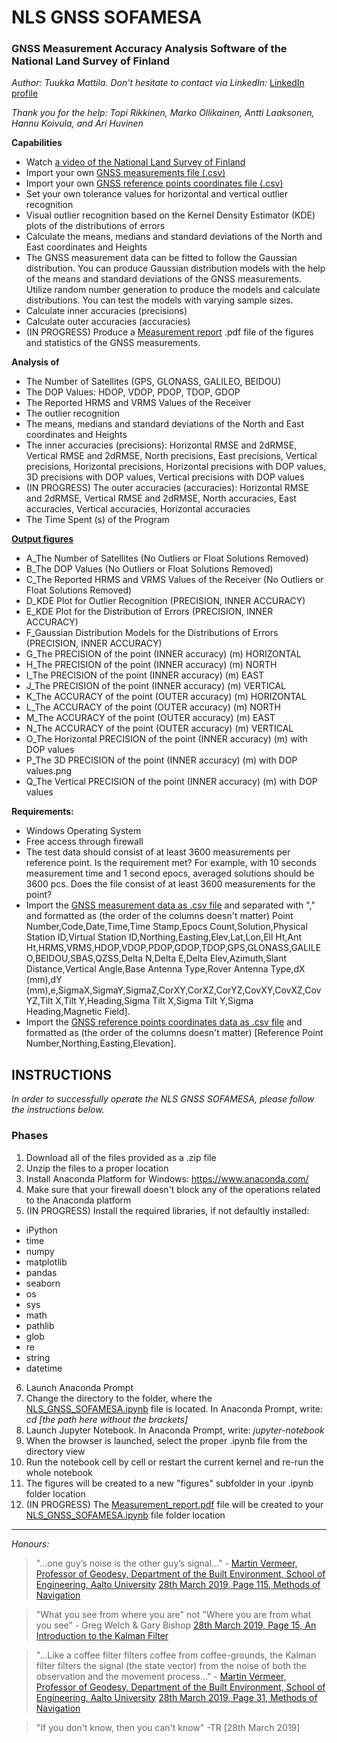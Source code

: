 # NLS GNSS SOFAMESA

### GNSS Measurement Accuracy Analysis Software of the National Land Survey of Finland
*Author: Tuukka Mattila. Don't hesitate to contact via LinkedIn:* [LinkedIn profile](https://www.linkedin.com/in/tuukkamattila/)

*Thank you for the help: Topi Rikkinen, Marko Ollikainen, Antti Laaksonen, Hannu Koivula, and Ari Huvinen*

**Capabilities**

*  Watch [a video of the National Land Survey of Finland](https://www.youtube.com/watch?v=urj7mGjKY9Q)
*  Import your own [GNSS measurements file (.csv)](test_measurements_example.csv)
*  Import your own [GNSS reference points coordinates file (.csv)](reference_points_example.csv)
*  Set your own tolerance values for horizontal and vertical outlier recognition
*  Visual outlier recognition based on the Kernel Density Estimator (KDE) plots of the distributions of errors
*  Calculate the means, medians and standard deviations of the North and East coordinates and Heights
*  The GNSS measurement data can be fitted to follow the Gaussian distribution. You can produce Gaussian distribution models with the help of the means and standard deviations of the GNSS measurements. Utilize random number generation to produce the models and calculate distributions. You can test the models with varying sample sizes.
*  Calculate inner accuracies (precisions)
*  Calculate outer accuracies (accuracies)
*  (IN PROGRESS) Produce a [Measurement report](Measurement_Report.pdf) .pdf file of the figures and statistics of the GNSS measurements.

**Analysis of**

*  The Number of Satellites (GPS, GLONASS, GALILEO, BEIDOU)
*  The DOP Values: HDOP, VDOP, PDOP, TDOP, GDOP
*  The Reported HRMS and VRMS Values of the Receiver
*  The outlier recognition
*  The means, medians and standard deviations of the North and East coordinates and Heights
*  The inner accuracies (precisions): Horizontal RMSE and 2dRMSE, Vertical RMSE and 2dRMSE, North precisions, East precisions, Vertical precisions, Horizontal precisions, Horizontal precisions with DOP values, 3D precisions with DOP values, Vertical precisions with DOP values
*  (IN PROGRESS) The outer accuracies (accuracies): Horizontal RMSE and 2dRMSE, Vertical RMSE and 2dRMSE, North accuracies, East accuracies, Vertical accuracies, Horizontal accuracies
*  The Time Spent (s) of the Program  

**[Output figures](Figures.zip)**

*  A_The Number of Satellites (No Outliers or Float Solutions Removed)
*  B_The DOP Values (No Outliers or Float Solutions Removed)
*  C_The Reported HRMS and VRMS Values of the Receiver  (No Outliers or Float Solutions Removed)
*  D_KDE Plot for Outlier Recognition (PRECISION, INNER ACCURACY)
*  E_KDE Plot for the Distribution of Errors (PRECISION, INNER ACCURACY)
*  F_Gaussian Distribution Models for the Distributions of Errors (PRECISION, INNER ACCURACY)
*  G_The PRECISION of the point (INNER accuracy) (m) HORIZONTAL
*  H_The PRECISION of the point (INNER accuracy) (m) NORTH
*  I_The PRECISION of the point (INNER accuracy) (m) EAST
*  J_The PRECISION of the point (INNER accuracy) (m) VERTICAL
*  K_The ACCURACY of the point (OUTER accuracy) (m) HORIZONTAL
*  L_The ACCURACY of the point (OUTER accuracy) (m) NORTH
*  M_The ACCURACY of the point (OUTER accuracy) (m) EAST
*  N_The ACCURACY of the point (OUTER accuracy) (m) VERTICAL
*  O_The Horizontal PRECISION of the point (INNER accuracy) (m) with DOP values
*  P_The 3D PRECISION of the point (INNER accuracy) (m) with DOP values.png
*  Q_The Vertical PRECISION of the point (INNER accuracy) (m) with DOP values

**Requirements:**

*  Windows Operating System
*  Free access through firewall
*  The test data should consist of at least 3600 measurements per reference point. Is the requirement met? For example, with 10 seconds measurement time and 1 second epocs, averaged solutions should be 3600 pcs. Does the file consist of at least 3600 measurements for the point?
*  Import the [GNSS measurement data as .csv file](test_measurements_example.csv) and separated with "," and formatted as (the order of the columns doesn't matter) Point Number,Code,Date,Time,Time Stamp,Epocs Count,Solution,Physical Station ID,Virtual Station ID,Northing,Easting,Elev,Lat,Lon,Ell Ht,Ant Ht,HRMS,VRMS,HDOP,VDOP,PDOP,GDOP,TDOP,GPS,GLONASS,GALILEO,BEIDOU,SBAS,QZSS,Delta N,Delta E,Delta Elev,Azimuth,Slant Distance,Vertical Angle,Base Antenna Type,Rover Antenna Type,dX (mm),dY (mm),e,SigmaX,SigmaY,SigmaZ,CorXY,CorXZ,CorYZ,CovXY,CovXZ,CovYZ,Tilt X,Tilt Y,Heading,Sigma Tilt X,Sigma Tilt Y,Sigma Heading,Magnetic Field].
*  Import the [GNSS reference points coordinates data as .csv file](reference_points_example.csv) and formatted as (the order of the columns doesn't matter) [Reference Point Number,Northing,Easting,Elevation].

## INSTRUCTIONS

*In order to successfully operate the NLS GNSS SOFAMESA, please follow the instructions below.*

### Phases

1.  Download all of the files provided as a .zip file
2.  Unzip the files to a proper location
3.  Install Anaconda Platform for Windows: https://www.anaconda.com/
4.  Make sure that your firewall doesn't block any of the operations related to the Anaconda platform
5.  (IN PROGRESS) Install the required libraries, if not defaultly installed:
*   iPython
*   time
*   numpy
*   matplotlib
*   pandas
*   seaborn
*   os
*   sys
*   math
*   pathlib
*   glob
*   re
*   string
*   datetime
6.  Launch Anaconda Prompt
7.  Change the directory to the folder, where the [NLS_GNSS_SOFAMESA.ipynb](NLS_GNSS_SOFAMESA.ipynb) file is located. In Anaconda Prompt, write: *cd [the path here without the brackets]*
8.  Launch Jupyter Notebook. In Anaconda Prompt, write: *jupyter-notebook*
9.  When the browser is launched, select the proper .ipynb file from the directory view
10. Run the notebook cell by cell or restart the current kernel and re-run the whole notebook
11. The figures will be created to a new "figures" subfolder in your .ipynb folder location
12. (IN PROGRESS) The [Measurement_report.pdf](Measurement_Report.pdf) file will be created to your [NLS_GNSS_SOFAMESA.ipynb](NLS_GNSS_SOFAMESA.ipynb) file folder location
--------------------------------------------------------------------------------

*Honours:*

>  "...one guy’s noise is the other guy’s signal..." - [Martin Vermeer, Professor of Geodesy, Department of the Built Environment, School of Engineering, Aalto University](https://users.aalto.fi/~mvermeer/) [28th March 2019, Page 115, Methods of Navigation](https://users.aalto.fi/~mvermeer/nav-en.pdf) 

>  "What you see from where you are" not "Where you are from what you see" - Greg Welch & Gary Bishop [28th March 2019, Page 15, An Introduction to the Kalman Filter](http://www.cs.unc.edu/~tracker/media/pdf/SIGGRAPH2001_Slides_08.pdf)

>  "...Like a coffee filter filters coffee from coffee-grounds, the Kalman filter filters the signal (the state vector) from the noise of both the observation and the movement process..." - [Martin Vermeer, Professor of Geodesy, Department of the Built Environment, School of Engineering, Aalto University](https://users.aalto.fi/~mvermeer/) [28th March 2019, Page 31, Methods of Navigation](https://users.aalto.fi/~mvermeer/nav-en.pdf) 

>  "If you don't know, then you can't know" -TR [28th March 2019]
